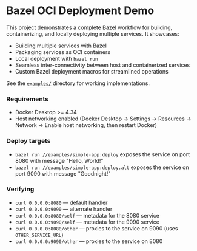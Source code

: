 # Bazel OCI Deployment Demo

This project demonstrates a complete Bazel workflow for building, containerizing, and locally deploying multiple services. It showcases:
- Building multiple services with Bazel
- Packaging services as OCI containers
- Local deployment with `bazel run`
- Seamless inter-connectivity between host and containerized services
- Custom Bazel deployment macros for streamlined operations

See the [`examples/`](examples/) directory for working implementations.

### Requirements
- Docker Desktop >= 4.34
- Host networking enabled (Docker Desktop → Settings → Resources → Network → Enable host networking, then restart Docker)

### Deploy targets
- `bazel run //examples/simple-app:deploy` exposes the service on port 8080 with message "Hello, World!"
- `bazel run //examples/simple-app:deploy.alt` exposes the service on port 9090 with message "Goodnight!"

### Verifying
- `curl 0.0.0.0:8080` — default handler
- `curl 0.0.0.0:9090` — alternate handler
- `curl 0.0.0.0:8080/self` — metadata for the 8080 service
- `curl 0.0.0.0:9090/self` — metadata for the 9090 service
- `curl 0.0.0.0:8080/other` — proxies to the service on 9090 (uses `OTHER_SERVICE_URL`)
- `curl 0.0.0.0:9090/other` — proxies to the service on 8080